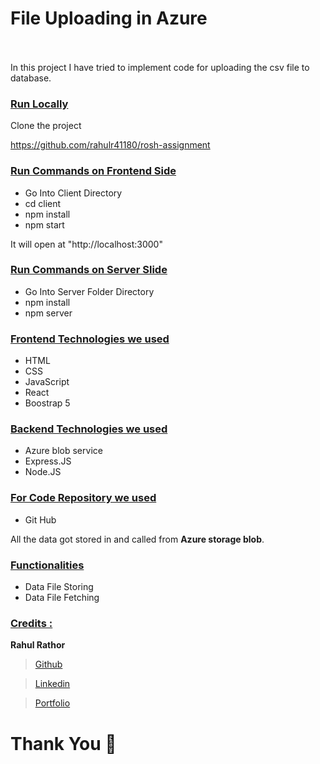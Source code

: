 # File Uploading in Azure  &nbsp;   &nbsp;   &nbsp;   &nbsp;   &nbsp; &nbsp;   &nbsp;   &nbsp;   &nbsp;   &nbsp; &nbsp;   &nbsp;   &nbsp;   &nbsp;   &nbsp; &nbsp;   &nbsp;   &nbsp;   &nbsp;   &nbsp;  &nbsp;   &nbsp;    &nbsp;   &nbsp;   &nbsp;   &nbsp;


In this project I have tried to implement code for uploading the csv file to database.

<div style='page-break-after: always'></div>

### <u>Run Locally</u>

Clone the project

https://github.com/rahulr41180/rosh-assignment

### <u>Run Commands on Frontend Side</u>
- Go Into Client Directory
- cd client
- npm install
- npm start

It will open at "http://localhost:3000"

### <u>Run Commands on Server Slide</u>
- Go Into Server Folder Directory
- npm install
- npm server

<div style='page-break-after: always'></div>

### <u>Frontend Technologies we used</u>

- HTML
- CSS
- JavaScript
- React
- Boostrap 5

### <u>Backend Technologies we used</u>

- Azure blob service
- Express.JS
- Node.JS

### <u>For Code Repository we used</u>

- Git Hub

All the data got stored in and called from <b>Azure storage blob</b>.

<div style='page-break-after: always'></div>

### <u>Functionalities</u>
- Data File Storing
- Data File Fetching

<div style='page-break-after: always'></div>

### <u>Credits :</u>

<b>Rahul Rathor</b>

> <a href="https://github.com/rahulr41180" target="_blank">Github</a>

> <a href="https://www.linkedin.com/in/rahul--rathor/" target="_blank">Linkedin</a>

> <a href="https://rahul-rathor-portfolio.vercel.app/" target="_blank">Portfolio</a>

# Thank You :sparkling_heart:
